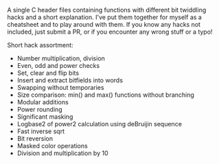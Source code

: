 A single C header files containing functions with different bit twiddling hacks and a short explanation.
I've put them together for myself as a cheatsheet and to play around with them.
If you know any hacks not included, just submit a PR, or if you encounter any wrong stuff or a typo!

Short hack assortment:
* Number multiplication, division
* Even, odd and power checks
* Set, clear and flip bits
* Insert and extract bitfields into words
* Swapping without temporaries
* Size comparison: min() and max() functions without branching
* Modular additions
* Power rounding
* Significant masking
* Logbase2 of power2 calculation using deBruijin sequence
* Fast inverse sqrt
* Bit reversion
* Masked color operations
* Division and multiplication by 10
